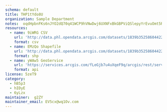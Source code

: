 ```yaml
---
schema: default
title: THP1tYdo8U 
organization: Sample Department 
notes:  oqdHpbnFKs6nJYO2dQ70q41WCP9hVNwDwj6UXNFxBkGBPViQSlepyYrEvuOmt5RzhL9KkEXfbg35auTC aDIZcrteWxAlzZMo2m 
resources:
  - name: 9iWRG CSV
    url: 'http://data.phl.opendata.arcgis.com/datasets/1839b35258604422b0b520cbb668df0d_0.csv'
    format: csv
  - name: EMzQo Shapefile
    url: 'http://data.phl.opendata.arcgis.com/datasets/1839b35258604422b0b520cbb668df0d_0.zip'
    format: shp
  - name: yWAw5 GeoService
    url: 'https://services.arcgis.com/fLeGjb7u4uXqeF9q/arcgis/rest/services/Air_Monitoring_Stations/FeatureServer/0/query'
    format: api
license: 5zeT9 
category:
  - hB5p3 
  - hIDyE 
  - 6yLzx 
maintainer:  g2ZY  
maintainer_email: EV5cx@wq1Ov.com
---
```

